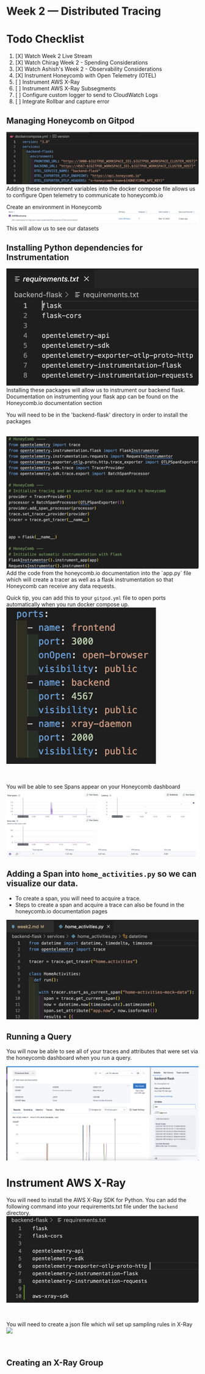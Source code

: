 # Week 2 — Distributed Tracing

# Todo Checklist 

1. [X] Watch Week 2 Live Stream 
2. [X] Watch Chirag Week 2 - Spending Considerations 
3. [X] Watch Ashish's Week 2 - Observability Considerations 
4. [X] Instrument Honeycomb with Open Telemetry (OTEL)
5. [ ] Instrument AWS X-Ray
6. [ ] Instrument AWS X-Ray Subsegments
7. [ ] Configure custom logger to send to CloudWatch Logs
8. [ ] Integrate Rollbar and capture error 



## Managing Honeycomb on Gitpod 
<img src= ./images/OTELDC.png>
Adding these environment variables into the docker compose file allows us to configure Open telemetry to communicate to honeycomb.io

Create an environment in Honeycomb 
<img src= ./images/HoneyEnv.png>
This will allow us to see our datasets 



## Installing Python dependencies for Instrumentation 

<img src= ./images/PyComb.png>
Installing these packages will allow us to instrument our backend flask. Documentation on instrumenting your flask app can be found on the Honeycomb.io documentation section

  You will need to be in the 'backend-flask' directory in order to install the packages <br />

<br />

<img src= ./images/BackEndHC.png>
Add the code from the honeycomb.io documentation into the `app.py` file which will create a tracer as well as a flask instrumentation so that Honeycomb can receive any data requests. 




<br />

Quick tip, you can add this to your `gitpod.yml` file to open ports automatically when you run docker compose up. 
<img src= ./images/OpenPort.png>

<br />

<br />
You will be able to see Spans appear on your Honeycomb dashboard
<img src= ./images/Spans.png>


<br />

## Adding a Span into `home_activities.py` so we can visualize our data. 
 - To create a span, you will need to acquire a trace. 
 - Steps to create a span and acquire a trace can also be found in the honeycomb.io documentation pages 

 <img src= ./images/Trace.png>

<br />

## Running a Query
You will now be able to see all of your traces and attributes that were set via the honeycomb dashboard when you run a query.

<img src= ./images/Attributes.png>


# Instrument AWS X-Ray

You will need to install the AWS X-Ray SDK for Python. You can add the following command into your requirements.txt file under the `backend` directory. 
<img src= ./images/XraySDK.png>

<br />

You will need to create a json file which wil set up sampling rules in X-Ray 
<img src= ./imagesXRayRes.png>

<br />

## Creating an X-Ray Group 







